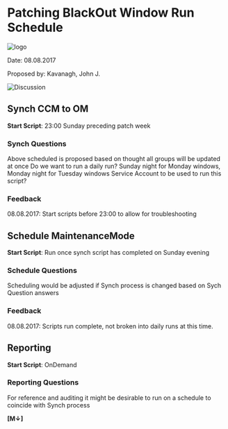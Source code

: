 # **Patching BlackOut Window Run Schedule**

![logo](http://www.graphicsfuel.com/wp-content/uploads/2012/08/alarmclock-512.png?raw=true)

<p>Date:         08.08.2017</p>
<p>Proposed by:  Kavanagh, John J.</p>

![Discussion](http://progressed.io/bar/75?title=Discussion)



## **Synch CCM to OM**

**Start Script**:  23:00 Sunday preceding patch week

### Synch Questions

Above scheduled is proposed based on thought all groups will be updated at once
Do we want to run a daily run? Sunday night for Monday windows, Monday night for Tuesday windows
Service Account to be used to run this script?

### Feedback

08.08.2017: Start scripts before 23:00 to allow for troubleshooting

## **Schedule MaintenanceMode**

**Start Script**:	Run once synch script has completed on Sunday evening

### Schedule Questions

Scheduling would be adjusted if Synch process is changed based on Sych Question answers

### Feedback

08.08.2017: Scripts run complete, not broken into daily runs at this time.

## **Reporting**

**Start Script**:	OnDemand

### Reporting Questions

For reference and auditing it might be desirable to run on a schedule to coincide with Synch process

**[M↓]**
